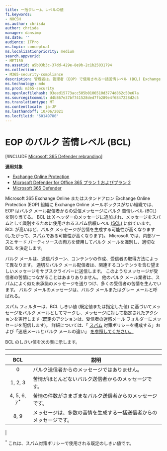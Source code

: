 ```yaml
---
title: 一括クレーム レベルの値
f1.keywords:
- NOCSH
ms.author: chrisda
author: chrisda
manager: dansimp
ms.date: ''
audience: ITPro
ms.topic: conceptual
ms.localizationpriority: medium
search.appverid:
- MET150
ms.assetid: a5b03b3c-37dd-429e-8e9b-2c1b25031794
ms.collection:
- M365-security-compliance
description: 管理者は、管理者 (EOP) で使用される一括苦情レベル (BCL) Exchange Online Protectionできます。
ms.technology: mdo
ms.prod: m365-security
ms.openlocfilehash: 93eed15773acc505b0106510d3774d862c50e67a
ms.sourcegitcommit: d4b867e37bf741528ded7fb289e4f6847228d2c5
ms.translationtype: MT
ms.contentlocale: ja-JP
ms.lasthandoff: 10/06/2021
ms.locfileid: "60149780"
---
```

# <a name="bulk-complaint-level-bcl-in-eop"></a>EOP のバルク 苦情レベル (BCL)

[!INCLUDE [Microsoft 365 Defender rebranding](../includes/microsoft-defender-for-office.md)]

**適用対象**
- [Exchange Online Protection](exchange-online-protection-overview.md)
- [Microsoft Defender for Office 365 プラン 1 およびプラン 2](defender-for-office-365.md)
- [Microsoft 365 Defender](../defender/microsoft-365-defender.md)

Microsoft 365 Exchange Online またはスタンドアロン Exchange Online Protection (EOP) 組織に Exchange Online メールボックスがない組織では、EOP はバルク メール配信者からの受信メッセージにバルク 苦情レベル (BCL) を割り当てる。 BCL は X ヘッダーのメッセージに追加され、メッセージをスパムとして識別するために使用されるスパム信頼レベル [(SCL)](spam-confidence-levels.md) に似ています。 BCL が高いほど、バルク メッセージが苦情を生成する可能性が高くなります (したがって、スパムである可能性が高くなります)。 Microsoft では、内部ソースとサード パーティソースの両方を使用してバルク メールを識別し、適切な BCL を決定します。

バルク メールは、送信パターン、コンテンツの作成、受信者の取得方法によって異なります。 適切なバルク メール配信者は、関連するコンテンツを含む望ましいメッセージをサブスクライバーに送信します。 このようなメッセージが受信者の苦情につながることはあまりありません。 他のバルク メール業者は、スパムによく似た未承諾のメッセージを送りつけ、多くの受信者の苦情を生んでいます。 バルク メールのメッセージは、バルク メールまたはグレー メールと呼ばれる。

 スパム フィルターは、BCL しきい値 (既定値または指定した値) に基づいてメッセージをバルク メールとしてマークし、メッセージに対して指定されたアクションを実行します (既定のアクションは、受信者の迷惑メール フォルダーにメッセージを配信します)。  詳細については、「 [スパム](configure-your-spam-filter-policies.md) 対策ポリシーを構成する」および「迷惑メールとバルク メールの違い」 [を参照してください。](what-s-the-difference-between-junk-email-and-bulk-email.md)

BCL のしきい値を次の表に示します。

****

|BCL|説明|
|:---:|---|
|0|バルク送信者からのメッセージではありません。|
|1, 2, 3|苦情がほとんどないバルク送信者からのメッセージです。|
|4, 5, 6, 7<sup>\*</sup>|苦情の件数がさまざまなバルク送信者からのメッセージです。|
|8, 9|メッセージは、多数の苦情を生成する一括送信者からのメッセージです。|
|

<sup>\*</sup> これは、スパム対策ポリシーで使用される既定のしきい値です。

